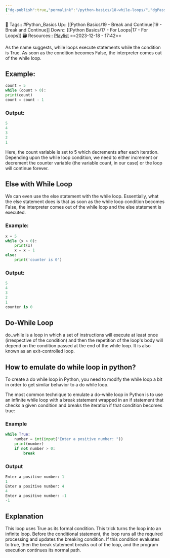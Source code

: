 ```yaml
---
{"dg-publish":true,"permalink":"/python-basics/18-while-loops/","dgPassFrontmatter":true,"noteIcon":"1","created":"2023-12-18T17:42:47.107+05:30","updated":"2023-12-23T13:37:43.395+05:30"}
---
```


🧶 Tags:: #Python_Basics 
Up:: [[Python Basics/19 - Break and Continue\|19 - Break and Continue]]
Down:: [[Python Basics/17 - For Loops\|17 - For Loops]]
🗃 Resources:: [Playlist](https://www.youtube.com/playlist?list=PLu0W_9lII9agwh1XjRt242xIpHhPT2llg)
==2023-12-18 - 17:42==

As the name suggests, while loops execute statements while the condition is True. As soon as the condition becomes False, the interpreter comes out of the while loop.
## Example:
```python
count = 5
while (count > 0):
print(count)
count = count - 1
```
### Output:
```python
5
4
3
2
1
```
Here, the count variable is set to 5 which decrements after each iteration. Depending upon the while loop condition, we need to either increment or decrement the counter variable (the variable count, in our case) or the loop will continue forever.

## Else with While Loop
We can even use the else statement with the while loop. Essentially, what the else statement does is that as soon as the while loop condition becomes False, the interpreter comes out of the while loop and the else statement is executed.

### Example:
```python
x = 5
while (x > 0):
	print(x)
	x = x - 1
else:
	print('counter is 0')
```

### Output:
```python
5
4
3
2
1
counter is 0
```
## Do-While Loop
do..while is a loop in which a set of instructions will execute at least once (irrespective of the condition) and then the repetition of the loop's body will depend on the condition passed at the end of the while loop. It is also known as an exit-controlled loop.

## How to emulate do while loop in python?
To create a do while loop in Python, you need to modify the while loop a bit in order to get similar behavior to a do while loop.

The most common technique to emulate a do-while loop in Python is to use an infinite while loop with a break statement wrapped in an if statement that checks a given condition and breaks the iteration if that condition becomes true:

### Example
```python
while True:
	number = int(input("Enter a positive number: "))
	print(number)
	if not number > 0:
		break
```

### Output
```python
Enter a positive number: 1 
1
Enter a positive number: 4
4
Enter a positive number: -1
-1
```

## Explanation
This loop uses True as its formal condition. This trick turns the loop into an infinite loop. Before the conditional statement, the loop runs all the required processing and updates the breaking condition. If this condition evaluates to true, then the break statement breaks out of the loop, and the program execution continues its normal path.
